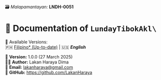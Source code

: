 🗃️ *Malapamantayan:* **LNDH-0051**  
# 📖 Documentation of `LundayTibokAkl\` 

📖 Available Versions:  
🇵🇭 [Filipino* (Up-to-date)](README.md) | 🇺🇸 ***English***  
  
📅 **Version:** 1.0.0 (27 March 2025)  
👨‍💻 **Author:** Lakan Haraya Dima  
📩 **Email:** lakanharaya@gmail.com  
🔗 **GitHub:** https://github.com/LakanHaraya  

